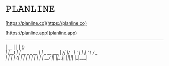 𝙿𝙻𝙰𝙽𝙻𝙸𝙽𝙴
=======

[https://planline.co](https://planline.co)

[https://planline.app](planline.app)

 _____  _             _ _            
|  __ \| |           | (_)           
| |__) | | __ _ _ __ | |_ _ __   ___ 
|  ___/| |/ _` | '_ \| | | '_ \ / _ \
| |    | | (_| | | | | | | | | |  __/
|_|    |_|\__,_|_| |_|_|_|_| |_|\___|
